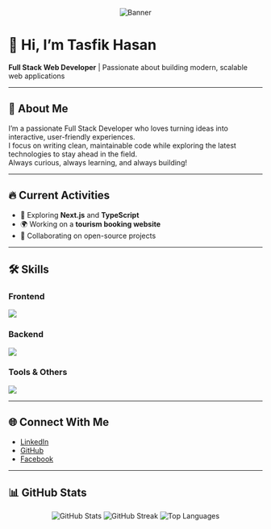 
<p align="center">
  <img src="https://media.istockphoto.com/id/1979289147/photo/data-analysis-science-and-big-data-with-ai-technology-analyst-or-scientist-uses-a-computer.jpg?s=612x612&w=0&k=20&c=vmC-jVG6PNPRQtgtBp2y1caApEGYjt-fDrm0VzRgvK8=" alt="Banner" />
</p>

# 👋 Hi, I’m Tasfik Hasan
**Full Stack Web Developer** | Passionate about building modern, scalable web applications

---

## 📖 About Me
I’m a passionate Full Stack Developer who loves turning ideas into interactive, user-friendly experiences.  
I focus on writing clean, maintainable code while exploring the latest technologies to stay ahead in the field.  
Always curious, always learning, and always building!

---

## 🔥 Current Activities
- 🚀 Exploring **Next.js** and **TypeScript**
- 🌍 Working on a **tourism booking website**
- 🤝 Collaborating on open-source projects

---

## 🛠 Skills
### **Frontend**
<p>
  <img src="https://skillicons.dev/icons?i=html,css,js,ts,react,nextjs,tailwind" />
</p>

### **Backend**
<p>
  <img src="https://skillicons.dev/icons?i=nodejs,express,mongodb,firebase" />
</p>

### **Tools & Others**
<p>
  <img src="https://skillicons.dev/icons?i=git,github,vscode,postman,docker" />
</p>

---

## 🌐 Connect With Me
- [LinkedIn](https://www.linkedin.com/in/md-tasfik-hasan-936a6a295/)
- [GitHub](https://github.com/tasfiktanim)
- [Facebook](https://www.facebook.com/TaskfiqTanim/)

---

## 📊 GitHub Stats
<p align="center">
  <img src="https://github-readme-stats.vercel.app/api?username=yourusername&show_icons=true&theme=radical" alt="GitHub Stats" />
  <img src="https://github-readme-streak-stats.herokuapp.com/?user=yourusername&theme=radical" alt="GitHub Streak" />
  <img src="https://github-readme-stats.vercel.app/api/top-langs/?username=yourusername&layout=compact&theme=radical" alt="Top Languages" />
</p>
